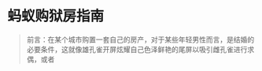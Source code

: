 # 蚂蚁购狱房指南

> 前言：在某个城市购置一套自己的房产，对于某些年轻男性而言，是结婚的必要条件，这就像雄孔雀开屏炫耀自己色泽鲜艳的尾屏以吸引雌孔雀进行求偶，或者

<!--stackedit_data:
eyJoaXN0b3J5IjpbLTE1NzY4Njk4MDIsNTkyMTE0OTI2LC0xMz
U2MjYxMzA1LDI2MTQ3MzIzOSwxMTYwMjg5OTkzLDg1Njg5NDI2
OSwyMTM1MDI1MDYzLDE4NTU1NTIwNjBdfQ==
-->